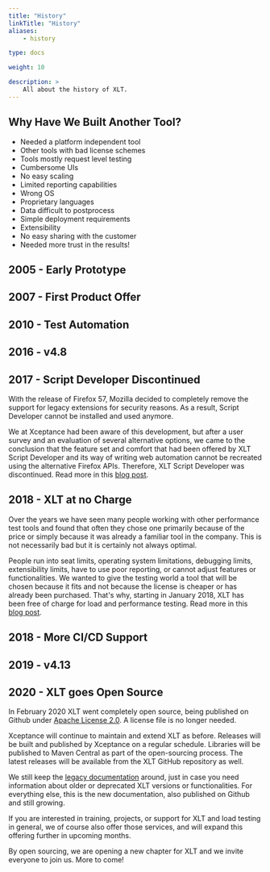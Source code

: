 ```yaml
---
title: "History"
linkTitle: "History"
aliases: 
    - history

type: docs

weight: 10

description: >
    All about the history of XLT. 
---
```


## Why Have We Built Another Tool?

* Needed a platform independent tool
* Other tools with bad license schemes
* Tools mostly request level testing
* Cumbersome UIs
* No easy scaling
* Limited reporting capabilities
* Wrong OS
* Proprietary languages
* Data difficult to postprocess
* Simple deployment requirements
* Extensibility
* No easy sharing with the customer
* Needed more trust in the results!

## 2005 - Early Prototype

## 2007 - First Product Offer

## 2010 - Test Automation 

## 2016 - v4.8

## 2017 - Script Developer Discontinued
With the release of Firefox 57, Mozilla decided to completely remove the support for legacy extensions for security reasons. As a result, Script Developer cannot be installed and used anymore. 

We at Xceptance had been aware of this development, but after a user survey and an evaluation of several alternative options, we came to the conclusion that the feature set and comfort that had been offered by XLT Script Developer and its way of writing web automation cannot be recreated using the alternative Firefox APIs. Therefore, XLT Script Developer was discontinued. Read more in this [blog post](https://blog.xceptance.com/2017/10/27/firefox-57-changes-and-xlt/). 

## 2018 - XLT at no Charge
Over the years we have seen many people working with other performance test tools and found that often they chose one primarily because of the price or simply because it was already a familiar tool in the company. This is not necessarily bad but it is certainly not always optimal. 

People run into seat limits, operating system limitations, debugging limits, extensibility limits, have to use poor reporting, or cannot adjust features or functionalities. We wanted to give the testing world a tool that will be chosen because it fits and not because the license is cheaper or has already been purchased. That's why, starting in January 2018, XLT has been free of charge for load and performance testing. Read more in this [blog post](https://blog.xceptance.com/2017/12/21/xlt-now-available-free-of-charge/).

## 2018 - More CI/CD Support

## 2019 - v4.13

## 2020 - XLT goes Open Source
In February 2020 XLT went completely open source, being published on Github under [Apache License 2.0](https://opensource.org/licenses/Apache-2.0). A license file is no longer needed.

Xceptance will continue to maintain and extend XLT as before. Releases will be built and published by Xceptance on a regular schedule. Libraries will be published to Maven Central as part of the open-sourcing process. The latest releases will be available from the XLT GitHub repository as well.

We still keep the [legacy documentation](https://lab.xceptance.de/releases/xlt/latest/index.html) around, just in case you need information about older or deprecated XLT versions or functionalities. For everything else, this is the new documentation, also published on Github and still growing.

If you are interested in training, projects, or support for XLT and load testing in general, we of course also offer those services, and will expand this offering further in upcoming months.

By open sourcing, we are opening a new chapter for XLT and we invite everyone to join us. More to come!



